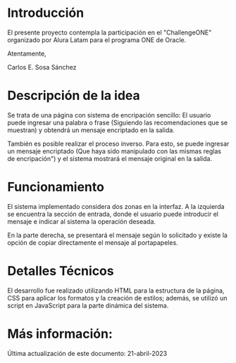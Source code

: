 # Introducción
El presente proyecto contempla la participación en el "ChallengeONE" organizado por Alura Latam para el programa ONE de Oracle. 

Atentamente,

Carlos E. Sosa Sánchez

# Descripción de la idea
Se trata de una página con sistema de encripación sencillo: El usuario puede ingresar una palabra o frase (Siguiendo las recomendaciones que se muestran) y obtendrá un mensaje encriptado en la salida.

También es posible realizar el proceso inverso. Para esto, se puede ingresar un mensaje encriptado (Que haya sido manipulado con las mismas reglas de encripación") y el sistema mostrará el mensaje original en la salida.

# Funcionamiento
El sistema implementado considera dos zonas en la interfaz. A la izquierda se encuentra la sección de entrada, donde el usuario puede introducir el mensaje e indicar al sistema la operación deseada.

En la parte derecha, se presentará el mensaje según lo solicitado y existe la opción de copiar directamente el mensaje al portapapeles. 

# Detalles Técnicos
El desarrollo fue realizado utilizando HTML para la estructura de la página, CSS para aplicar los formatos y la creación de estilos; además, se utilizó un script en JavaScript para la parte dinámica del sistema. 

# Más información:
Última actualización de este documento: 21-abril-2023